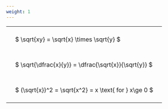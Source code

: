 ```yaml
---
weight: 1
---
```


<style type="text/css">
#T_78822 th.col_heading {
  text-align: left;
  font-size: 1em;
}
#T_78822 td {
  text-align: left;
  font-size: 1em;
  padding: 1.5em;
}
</style>
<table id="T_78822">
  <thead>
  </thead>
  <tbody>
    <tr>
      <td id="T_78822_row0_col0" class="data row0 col0" >$ \sqrt{xy} = \sqrt{x} \times \sqrt{y} $</td>
    </tr>
    <tr>
      <td id="T_78822_row1_col0" class="data row1 col0" >$ \sqrt{\dfrac{x}{y}} = \dfrac{\sqrt{x}}{\sqrt{y}} $</td>
    </tr>
    <tr>
      <td id="T_78822_row2_col0" class="data row2 col0" >$ (\sqrt{x})^2 = \sqrt{x^2} = x \text{ for } x\ge 0 $</td>
    </tr>
  </tbody>
</table>

